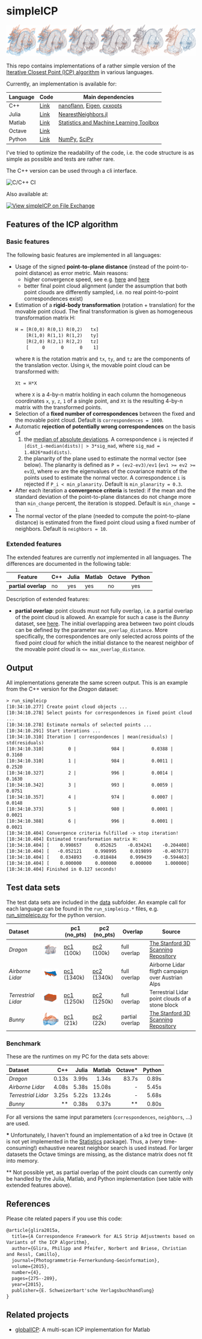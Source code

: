 # simpleICP

![simpleICP](data/dragon_iterations.png)

This repo contains implementations of a rather simple version of the [Iterative Closest Point (ICP) algorithm](https://en.wikipedia.org/wiki/Iterative_closest_point) in various languages.

Currently, an implementation is available for:

| Language | Code | Main dependencies |
| --- | --- | --- |
| C++ | [Link](c++) | [nanoflann](https://github.com/jlblancoc/nanoflann), [Eigen](http://eigen.tuxfamily.org), [cxxopts](https://github.com/jarro2783/cxxopts) |
| Julia | [Link](julia) | [NearestNeighbors.jl](https://github.com/KristofferC/NearestNeighbors.jl) |
| Matlab | [Link](matlab) | [Statistics and Machine Learning Toolbox](https://www.mathworks.com/products/statistics.html) |
| Octave | [Link](octave) | |
| Python | [Link](python) | [NumPy](https://numpy.org), [SciPy](https://scipy.org) |

I've tried to optimize the readability of the code, i.e. the code structure is as simple as possible and tests are rather rare.

The C++ version can be used through a cli interface.

![C/C++ CI](https://github.com/pglira/simpleICP/workflows/C/C++%20CI/badge.svg)

Also available at:

[![View simpleICP on File Exchange](https://www.mathworks.com/matlabcentral/images/matlab-file-exchange.svg)](https://www.mathworks.com/matlabcentral/fileexchange/81273-simpleicp)

## Features of the ICP algorithm

### Basic features

The following basic features are implemented in all languages:

- Usage of the signed **point-to-plane distance** (instead of the point-to-point distance) as error metric. Main reasons:
  - higher convergence speed, see e.g. [here](https://www.youtube.com/watch?v=LcghboLgTiA) and [here](https://ieeexplore.ieee.org/abstract/document/924423)
  - better final point cloud alignment (under the assumption that both point clouds are differently sampled, i.e. no real point-to-point correspondences exist)
- Estimation of a **rigid-body transformation** (rotation + translation) for the movable point cloud. The final transformation is given as homogeneous transformation matrix H:
  ```
  H = [R(0,0) R(0,1) R(0,2)   tx]
      [R(1,0) R(1,1) R(1,2)   ty]
      [R(2,0) R(2,1) R(2,2)   tz]
      [     0      0      0    1]
  ```
  where ``R`` is the rotation matrix and ``tx``, ``ty``, and ``tz`` are the components of the translation vector. Using ``H``, the movable point cloud can be transformed with:
  ```
  Xt = H*X
  ```
  where ``X`` is a 4-by-n matrix holding in each column the homogeneous coordinates ``x``, ``y``, ``z``, ``1`` of a single point, and ``Xt`` is the resulting 4-by-n matrix with the transformed points.
- Selection of a **fixed number of correspondences** between the fixed and the movable point cloud. Default is ``correspondences = 1000``.
- Automatic **rejection of potentially wrong correspondences** on the basis of
  1. the [median of absolute deviations](https://en.wikipedia.org/wiki/Median_absolute_deviation). A correspondence ``i`` is rejected if ``|dist_i-median(dists)| > 3*sig_mad``, where ``sig_mad = 1.4826*mad(dists)``.
  2. the planarity of the plane used to estimate the normal vector (see below). The planarity is defined as ``P = (ev2-ev3)/ev1`` (``ev1 >= ev2 >= ev3``), where ``ev`` are the eigenvalues of the covariance matrix of the points used to estimate the normal vector. A correspondence ``i`` is rejected if ``P_i < min_planarity``. Default is ``min_planarity = 0.3``.
- After each iteration a **convergence criteria** is tested: if the mean and the standard deviation of the point-to-plane distances do not change more than ``min_change`` percent, the iteration is stopped. Default is ``min_change = 1``.
- The normal vector of the plane (needed to compute the point-to-plane distance) is estimated from the fixed point cloud using a fixed number of neighbors. Default is ``neighbors = 10``.

### Extended features

The extended features are currently *not* implemented in all languages. The differences are documented in the following table:

| Feature | C++ | Julia | Matlab | Octave | Python |
| --- | --- | --- | --- | --- | --- |
| **partial overlap** | no | yes | yes | no | yes |

Description of extended features:

- **partial overlap**: point clouds must not fully overlap, i.e. a partial overlap of the point cloud is allowed. An example for such a case is the
*Bunny* dataset, see [here](#test-data-sets). The initial overlapping area between two point clouds can be defined by the parameter ``max_overlap_distance``. More specifically, the correspondences are only selected across points of the fixed point cloud for which the initial distance to the nearest neighbor of the movable point cloud is ``<= max_overlap_distance``.

## Output

All implementations generate the same screen output. This is an example from the C++ version for the *Dragon* dataset:

```
> run_simpleicp
[10:34:10.277] Create point cloud objects ...
[10:34:10.278] Select points for correspondences in fixed point cloud ...
[10:34:10.278] Estimate normals of selected points ...
[10:34:10.291] Start iterations ...
[10:34:10.310] Iteration | correspondences | mean(residuals) |  std(residuals)
[10:34:10.310]         0 |             984 |          0.0388 |          0.3160
[10:34:10.310]         1 |             984 |          0.0011 |          0.2520
[10:34:10.327]         2 |             996 |          0.0014 |          0.1630
[10:34:10.342]         3 |             993 |          0.0059 |          0.0751
[10:34:10.357]         4 |             974 |          0.0007 |          0.0148
[10:34:10.373]         5 |             980 |          0.0001 |          0.0021
[10:34:10.388]         6 |             996 |          0.0001 |          0.0021
[10:34:10.404] Convergence criteria fulfilled -> stop iteration!
[10:34:10.404] Estimated transformation matrix H:
[10:34:10.404] [    0.998657     0.052625    -0.034241    -0.204408]
[10:34:10.404] [   -0.052121     0.998995     0.019899    -0.407677]
[10:34:10.404] [    0.034893    -0.018484     0.999439    -0.594463]
[10:34:10.404] [    0.000000     0.000000     0.000000     1.000000]
[10:34:10.404] Finished in 0.127 seconds!
```

## Test data sets

The test data sets are included in the [data](data) subfolder. An example call for each language can be found in the ``run_simpleicp.*`` files, e.g. [run_simpleicp.py](python/simpleicp/tests/run_simpleicp.py) for the python version.

| Dataset | | pc1 (no_pts) | pc2 (no_pts) | Overlap | Source |
| :--- | --- | --- | --- | --- | --- |
| *Dragon* | ![Dragon](/data/dragon_small.png) | [pc1](data/dragon1.xyz) (100k) | [pc2](data/dragon2.xyz) (100k) | full overlap | [The Stanford 3D Scanning Repository](http://graphics.stanford.edu/data/3Dscanrep/) |
| *Airborne Lidar* | ![AirborneLidar](/data/airborne_lidar_small.png) | [pc1](data/airborne_lidar1.xyz) (1340k) | [pc2](data/airborne_lidar2.xyz) (1340k) | full overlap | Airborne Lidar fligth campaign over Austrian Alps |
| *Terrestrial Lidar* | ![TerrestrialLidar](/data/terrestrial_lidar_small.png) | [pc1](data/terrestrial_lidar1.xyz) (1250k) | [pc2](data/terrestrial_lidar2.xyz) (1250k) | full overlap | Terrestrial Lidar point clouds of a stone block|
| *Bunny* | ![Bunny](/data/bunny_small.png) | [pc1](data/bunny_part1.xyz) (21k) | [pc2](data/bunny_part2.xyz) (22k) | partial overlap | [The Stanford 3D Scanning Repository](http://graphics.stanford.edu/data/3Dscanrep/) |

### Benchmark

These are the runtimes on my PC for the data sets above:

| Dataset             | C++   | Julia | Matlab | Octave* | Python |
| :--- | ---: | ---: | ---: | ---: | ---: |
| *Dragon*            | 0.13s | 3.99s |  1.34s | 83.7s   | 0.89s  |
| *Airborne Lidar*    | 4.08s | 5.38s | 15.08s | -       | 5.45s  |
| *Terrestrial Lidar* | 3.25s | 5.22s | 13.24s | -       | 5.68s  |
| *Bunny*             | **    | 0.38s |  0.37s | **      | 0.80s  |

For all versions the same input parameters (``correspondences``, ``neighbors``, ...) are used.

**\*** Unfortunately, I haven't found an implementation of a kd tree in Octave (it is not yet implemented in the [Statistics](https://wiki.octave.org/Statistics_package) package). Thus, a (very time-consuming!) exhaustive nearest neighbor search is used instead. For larger datasets the Octave timings are missing, as the distance matrix does not fit into memory.

** Not possible yet, as partial overlap of the point clouds can currently only be handled by the Julia, Matlab, and Python implementation (see table with extended features above).

## References

Please cite related papers if you use this code:
```
@article{glira2015a,
  title={A Correspondence Framework for ALS Strip Adjustments based on Variants of the ICP Algorithm},
  author={Glira, Philipp and Pfeifer, Norbert and Briese, Christian and Ressl, Camillo},
  journal={Photogrammetrie-Fernerkundung-Geoinformation},
  volume={2015},
  number={4},
  pages={275--289},
  year={2015},
  publisher={E. Schweizerbart'sche Verlagsbuchhandlung}
}
```

## Related projects

- [globalICP](https://github.com/pglira/Point_cloud_tools_for_Matlab): A multi-scan ICP implementation for Matlab
